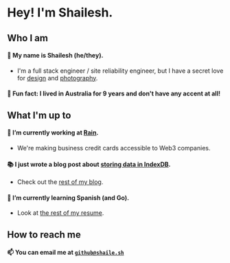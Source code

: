 # Hey! I'm Shailesh.

## Who I am
#### 🤵 My name is Shailesh (he/they).
- I'm a full stack engineer / site reliability engineer, but I have a secret love for [design](https://shaile.sh/design) and [photography](https://shaile.sh/photography). 
#### 🦘 Fun fact: I lived in Australia for 9 years and don't have any accent at all!

## What I'm up to
#### 🔭 I’m currently working at [Rain](https://raincards.xyz).
- We're making business credit cards accessible to Web3 companies.
#### 📚 I just wrote a blog post about [storing data in IndexDB](https://shaile.sh/codes/posts/2021/01/21/storing-files-indexed-db/).
- Check out the [rest of my blog](https://shaile.sh/codes).
#### 🌱 I’m currently learning Spanish (and Go).
- Look at [the rest of my resume](https://shaile.sh/resume.pdf).

## How to reach me
#### 📫 You can email me at [`github@shaile.sh`](mailto:github@shaile.sh)
